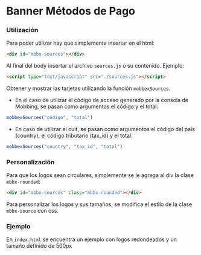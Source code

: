 # Banner Métodos de Pago
 
### Utilización
Para poder utilizar hay que simplemente insertar en el html:
 
```html
<div id="mbbx-sources"></div>
```
Al final del body insertar el archivo ``sources.js`` o su contenido. Ejemplo:
 
```html
<script type="text/javascript" src="./sources.js"></script>
```
 
Obtener y mostrar las tarjetas utilizando la función ``mobbexSources``.
- En el caso de utilizar el código de acceso generado por la consola de Mobbing, se pasan como argumentos el código y el total:
```javascript
mobbexSources("código", "total")
```
- En caso de utilizar el cuit, se pasan como argumentos el código del país (country), el código tributario (tax_id) y el total:
```javascript
mobbexSources("country", "tax_id", "total")
```
 
### Personalización
Para que los logos sean circulares, simplemente se le agrega al div la clase ``mbbx-rounded``:
```html
<div id="mbbx-sources" class="mbbx-rounded"></div>
```
 
Para personalizar los logos y sus tamaños, se modifica el estilo de la clase ``mbbx-source`` con css.
 
### Ejemplo
En ``index.html`` se encuentra un ejemplo con logos redondeados y un tamaño definido de 500px